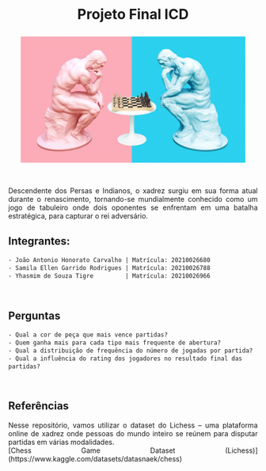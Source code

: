 <h1 align="center">
    <br>
    <p align="center">Projeto Final ICD<p>
</h1>

<p align="center">
<p align="center"><img src="./assets/chess.png" width="90%" height="90%"/></p>
<br>

<p align="justify"> Descendente dos Persas e Indianos, o xadrez surgiu em sua forma atual durante o renascimento, tornando-se mundialmente conhecido como um jogo de tabuleiro onde dois oponentes se enfrentam em uma batalha estratégica, para capturar o rei adversário.



## Integrantes:

    - João Antonio Honorato Carvalho | Matrícula: 20210026680
    - Samila Ellen Garrido Rodrigues | Matrícula: 20210026788
    - Yhasmim de Souza Tigre         | Matrícula: 20210026966
<br>

## Perguntas

    - Qual a cor de peça que mais vence partidas?
    - Quem ganha mais para cada tipo mais frequente de abertura?
    - Qual a distribuição de frequência do número de jogadas por partida?
    - Qual a influência do rating dos jogadores no resultado final das partidas?
    
<br>

## Referências
    
<p align="justify"> Nesse repositório, vamos utilizar o dataset do Lichess – uma plataforma online de xadrez onde pessoas do mundo inteiro se reúnem para disputar partidas em várias modalidades.
<br>
[Chess Game Dataset (Lichess)](https://www.kaggle.com/datasets/datasnaek/chess)
